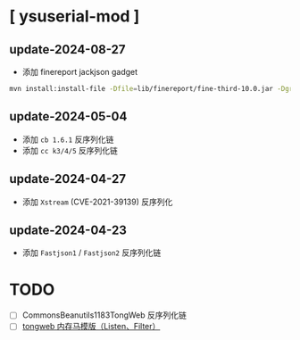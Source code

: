 # [  ysuserial-mod  ]


## update-2024-08-27

 - 添加 finereport jackjson gadget

```bash
mvn install:install-file -Dfile=lib/finereport/fine-third-10.0.jar -DgroupId=com.fr -DartifactId=fine-third -Dversion=10 -Dpackaging=jar
```

## update-2024-05-04

 - 添加 `cb 1.6.1` 反序列化链
 - 添加 `cc k3/4/5` 反序列化链

## update-2024-04-27

 - 添加 `Xstream` (CVE-2021-39139) 反序列化

## update-2024-04-23

 - 添加 `Fastjson1` / `Fastjson2` 反序列化链


# TODO
- [ ] CommonsBeanutils1183TongWeb 反序列化链
- [ ] [tongweb 内存马模版（Listen、Filter）](https://github.com/suizhibo/MemShellGene/blob/master/src/main/java/core/memshell/TongWebListenerMemShell.java)
